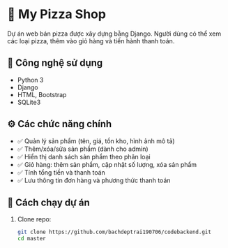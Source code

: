 # 🍕 My Pizza Shop

Dự án web bán pizza được xây dựng bằng Django. Người dùng có thể xem các loại pizza, thêm vào giỏ hàng và tiến hành thanh toán.

## 🔧 Công nghệ sử dụng

- Python 3
- Django
- HTML, Bootstrap
- SQLite3

## ⚙️ Các chức năng chính

- ✅ Quản lý sản phẩm (tên, giá, tồn kho, hình ảnh mô tả)
- ✅ Thêm/xóa/sửa sản phẩm (dành cho admin)
- ✅ Hiển thị danh sách sản phẩm theo phân loại
- ✅ Giỏ hàng: thêm sản phẩm, cập nhật số lượng, xóa sản phẩm
- ✅ Tính tổng tiền và thanh toán
- ✅ Lưu thông tin đơn hàng và phương thức thanh toán

## 🚀 Cách chạy dự án

1. Clone repo:
   ```bash
   git clone https://github.com/bachdeptrai190706/codebackend.git
   cd master

